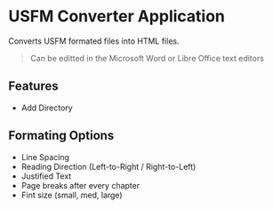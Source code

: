 # USFM Converter Application
Converts USFM formated files into HTML files. 
> Can be editted in the Microsoft Word or Libre Office text editors

## Features
- Add Directory

## Formating Options
- Line Spacing
- Reading Direction (Left-to-Right / Right-to-Left)
- Justified Text
- Page breaks after every chapter
- Fint size (small, med, large)
